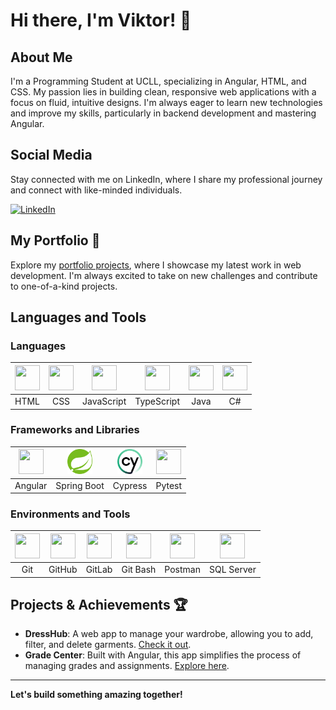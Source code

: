 # Hi there, I'm Viktor! 👋

## About Me

I'm a Programming Student at UCLL, specializing in Angular, HTML, and CSS. My passion lies in building clean, responsive web applications with a focus on fluid, intuitive designs. I'm always eager to learn new technologies and improve my skills, particularly in backend development and mastering Angular.

## Social Media

Stay connected with me on LinkedIn, where I share my professional journey and connect with like-minded individuals.

[![LinkedIn](https://img.shields.io/badge/LinkedIn-Connect-blue)](https://www.linkedin.com/in/your-linkedin-username/)

## My Portfolio 📁

Explore my [portfolio projects](https://github.com/stars/viktor-sabat/lists/portfolio), where I showcase my latest work in web development. I'm always excited to take on new challenges and contribute to one-of-a-kind projects.

## Languages and Tools

### Languages

| <img src="https://cdn.jsdelivr.net/gh/devicons/devicon/icons/html5/html5-original.svg" width="40" height="40" /> | <img src="https://cdn.jsdelivr.net/gh/devicons/devicon/icons/css3/css3-original.svg" width="40" height="40" /> | <img src="https://cdn.jsdelivr.net/gh/devicons/devicon/icons/javascript/javascript-original.svg" width="40" height="40" /> | <img src="https://cdn.jsdelivr.net/gh/devicons/devicon/icons/typescript/typescript-original.svg" width="40" height="40" /> | <img src="https://cdn.jsdelivr.net/gh/devicons/devicon/icons/java/java-original.svg" width="40" height="40" /> | <img src="https://cdn.jsdelivr.net/gh/devicons/devicon/icons/csharp/csharp-original.svg" width="40" height="40" /> |
| :--------------------------------------------------------: | :-----------------------------------------------------: | :----------------------------------------------------------------: | :-----------------------------------------------------------------: | :--------------------------------------------------------: | :-------------------------------------------------: |
|                            HTML                            |                           CSS                            |                          JavaScript                                |                          TypeScript                                 |                            Java                            |                           C#                            |

### Frameworks and Libraries

| <img src="https://cdn.jsdelivr.net/gh/devicons/devicon/icons/angular/angular-original.svg" width="40" height="40" /> | <img src="https://github.com/devicons/devicon/blob/master/icons/spring/spring-original.svg" width="40" height="40" /> | <img src="https://raw.githubusercontent.com/devicons/devicon/6910f0503efdd315c8f9b858234310c06e04d9c0/icons/cypressio/cypressio-original.svg" width="40" height="40" /> | <img src="https://cdn.jsdelivr.net/gh/devicons/devicon/icons/pytest/pytest-original.svg" width="40" height="40" /> |
| :--------------------------------------------------------------: | :------------------------------------------------------------: | :--------------------------------------------------------------: | :---------------------------------------------------------: |
|                            Angular                              |                        Spring Boot                              |                          Cypress                                   |                           Pytest                                |

### Environments and Tools

| <img src="https://cdn.jsdelivr.net/gh/devicons/devicon/icons/git/git-original.svg" width="40" height="40" /> | <img src="https://cdn.jsdelivr.net/gh/devicons/devicon/icons/github/github-original.svg" width="40" height="40" /> | <img src="https://cdn.jsdelivr.net/gh/devicons/devicon/icons/gitlab/gitlab-original.svg" width="40" height="40" /> | <img src="https://cdn.jsdelivr.net/gh/devicons/devicon/icons/git/git-original.svg" width="40" height="40" /> | <img src="https://cdn.jsdelivr.net/gh/devicons/devicon/icons/postman/postman-original.svg" width="40" height="40" /> | <img src="https://cdn.jsdelivr.net/gh/devicons/devicon/icons/microsoftsqlserver/microsoftsqlserver-original.svg" width="40" height="40" /> |
| :-----------------------------------------------------: | :-----------------------------------------------------: | :----------------------------------------------------------: | :-----------------------------------------------------------: | :------------------------------------------------------------: | :--------------------------------------------------------------: |
|                            Git                            |                          GitHub                           |                           GitLab                                |                         Git Bash                                |                            Postman                                |                          SQL Server                              |

## Projects & Achievements 🏆

- **DressHub**: A web app to manage your wardrobe, allowing you to add, filter, and delete garments. [Check it out](https://github.com/viktor-sabat/dresshub).
- **Grade Center**: Built with Angular, this app simplifies the process of managing grades and assignments. [Explore here](https://github.com/viktor-sabat/grade-center).

---

**Let's build something amazing together!**

<!--
When updating the README:
1. Ensure all image sources are correct and up to date.
2. Adjust the width and height attributes in the <img> tags if you need different icon sizes.
3. Maintain the same width and height values for consistent sizing.
-->
